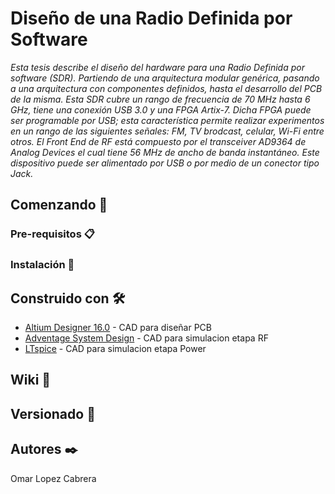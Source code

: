 ﻿# Diseño de una Radio Definida por Software

_Esta tesis describe el diseño del hardware para una Radio Definida por software (SDR). Partiendo de una arquitectura  modular genérica, pasando  a una arquitectura con componentes definidos,  hasta el desarrollo del PCB de la misma.
Esta SDR cubre un rango de frecuencia de 70 MHz hasta 6 GHz, tiene una conexión USB 3.0 y una FPGA Artix-7. Dicha FPGA puede ser programable por USB; esta característica permite realizar experimentos en un rango de las siguientes señales: FM, TV brodcast, celular, Wi-Fi entre otros. El Front End de RF está compuesto por el transceiver AD9364 de Analog Devices el cual tiene 56 MHz de ancho de banda instantáneo. Este dispositivo puede ser alimentado por USB o por medio de un conector tipo Jack._

## Comenzando 🚀




### Pre-requisitos 📋



### Instalación 🔧



## Construido con 🛠️

* [Altium Designer 16.0](https://www.altium.com/) - CAD para diseñar PCB
* [Adventage System Design](https://maven.apache.org/) - CAD para simulacion etapa RF
* [LTspice](https://rometools.github.io/rome/) - CAD para simulacion etapa Power


## Wiki 📖



## Versionado 📌



## Autores ✒️

Omar Lopez Cabrera
